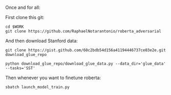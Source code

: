Once and for all:

First clone this git:

```
cd $WORK
git clone https://github.com/RaphaelNotarantonio/roberta_adversarial
```

And then download Stanford data:

```
git clone https://gist.github.com/60c2bdb54d156a41194446737ce03e2e.git download_glue_repo

python download_glue_repo/download_glue_data.py --data_dir='glue_data' --tasks='SST'
```

Then whenever you want to finetune roberta:

```
sbatch launch_model_train.py
```


